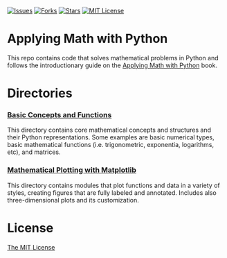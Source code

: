 [![Issues](https://img.shields.io/github/issues/jeantardelli/math-with-python)](https://github.com/jeantardelli/math-with-python/issues)
[![Forks](https://img.shields.io/github/forks/jeantardelli/math-with-python)]()
[![Stars](https://img.shields.io/github/stars/jeantardelli/math-with-python)]()
[![MIT License](https://img.shields.io/github/license/jeantardelli/math-with-python)](LICENSE)

Applying Math with Python
=========================
This repo contains code that solves mathematical problems in Python and follows the introductionary guide on the [Applying Math with Python](https://github.com/PacktPublishing/Applying-Math-with-Python) book.

Directories
===========

### [Basic Concepts and Functions](basic-concepts-and-functions)

This directory contains core mathematical concepts and structures and their Python representations. Some examples are basic numerical types, basic mathematical functions (i.e. trigonometric, exponentia, logarithms, etc), and matrices.

### [Mathematical Plotting with Matplotlib](mathematical-plotting-matplotlib)

This directory contains modules that plot functions and data in a variety of styles, creating figures that are fully labeled and annotated. Includes also three-dimensional plots and its customization.

License
=======
[The MIT License](LICENSE)
